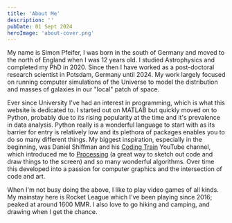 ```yaml
---
title: 'About Me'
description: ''
pubDate: 01 Sept 2024
heroImage: 'about-cover.png'
---
```

My name is Simon Pfeifer, I was born in the south of Germany and moved to the north of England when I was 12 years old. I studied Astrophysics and completed my PhD in 2020. Since then I have worked as a post-doctoral research scientist in Potsdam, Germany until 2024. My work largely focused on running computer simulations of the Universe to model the distribution and masses of galaxies in our "local" patch of space.

Ever since University I've had an interest in programming, which is what this website is dedicated to. I started out on MATLAB but quickly moved on to Python, probably due to its rising popularity at the time and it's prevalence in data analysis. Python really is a wonderful language to start with as its barrier for entry is relatively low and its plethora of packages enables you to do so many different things. My biggest inspiration, especially in the beginning, was Daniel Shiffman and his <a href="https://www.youtube.com/@TheCodingTrain" target="_blank">Coding Train</a> YouTube channel, which introduced me to <a href="https://processing.org/" target="_blank">Processing</a> (a great way to sketch out code and draw things to the screen) and so many wonderful algorithms. Over time this developed into a passion for computer graphics and the intersection of code and art.

When I'm not busy doing the above, I like to play video games of all kinds. My mainstay here is Rocket League which I've been playing since 2016; peaked at around 1600 MMR. I also love to go hiking and camping, and drawing when I get the chance.

<div class="flex float-none mt-10 gap-x-5">
  <a href="mailto: simonpfeifer64@gmail.com" target="_blank">
    <span class="radix-icons--envelope-closed"></span>
  </a>
  <a href="https://github.com/SimonPfeifer" target="_blank">
    <span class="radix-icons--github-logo"></span>
  </a>
  <a href="https://linkedin.com/in/simon-pfeifer-617904330" target="_blank">
    <span class="radix-icons--linkedin-logo"></span>
  </a>
</div>
